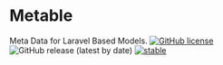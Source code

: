 # Metable
Meta Data for Laravel Based Models.
[![GitHub license](https://img.shields.io/github/license/codeforms/Metable)](https://github.com/codeforms/Metable/blob/master/LICENSE)
![GitHub release (latest by date)](https://img.shields.io/github/v/release/codeforms/Metable)
[![stable](http://badges.github.io/stability-badges/dist/stable.svg)](https://github.com/codeforms/Metable/releases)